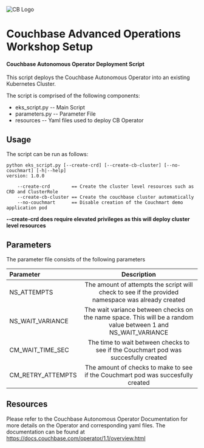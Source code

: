 ![CB Logo](https://www.couchbase.com/webfiles/1552355627964/images/couchbase_logo.svg)

# Couchbase Advanced Operations Workshop Setup
#### Couchbase Autonomous Operator Deployment Script 

This script deploys the Couchbase Autonomous Operator into an existing Kubernetes Cluster.

The script is comprised of the following components:

* eks_script.py 	-- Main Script
* parameters.py  -- Parameter File
* resources		-- Yaml files used to deploy CB Operator

## Usage

The script can be run as follows:

```
python eks_script.py [--create-crd] [--create-cb-cluster] [--no-couchmart] [-h|--help]
version: 1.0.0

	--create-crd  		== Create the cluster level resources such as CRD and ClusterRole
	--create-cb-cluster	== Create the couchbase cluster automatically
	--no-couchmart		== Disable creation of the Couchmart demo application pod
```

**--create-crd does require elevated privileges  as this will deploy cluster level resources**


## Parameters

The parameter file consists of the following parameters

|Parameter             | Description                                      |
|:---------------------|:------------------------------------------------:|
|NS_ATTEMPTS				| The amount of attempts the script will check to see if the provided namespace was already created|
|NS\_WAIT\_VARIANCE	   | The wait variance between checks on the name space.  This will be a random value between 1 and NS\_WAIT\_VARIANCE|
|CM\_WAIT\_TIME\_SEC	| The time to wait between checks to see if the Couchmart pod was succesfully created|
|CM\_RETRY\_ATTEMPTS	| The amount of checks to make to see if the Couchmart pod was succesfully created|

## Resources

Please refer to the Couchbase Autonomous Operator Documentation for more details on the Operator and corresponding yaml files.  The documentation can be found at <https://docs.couchbase.com/operator/1.1/overview.html>


 

